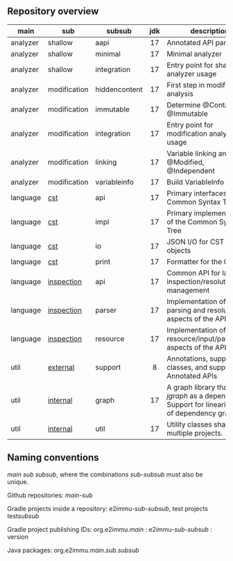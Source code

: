 Repository overview
-------------------

| main     | sub                                                            | subsub          | jdk | description                    |
|----------|----------------------------------------------------------------|-----------------|:---:|--------------------------------|
| analyzer | shallow  | aapi | 17 | Annotated API parsing |
| analyzer | shallow  | minimal | 17 | Minimal analyzer   |
| analyzer | shallow  | integration | 17 | Entry point for shallow analyzer usage |
| analyzer | modification | hiddencontent | 17 | First step in modification analysis |
| analyzer | modification | immutable     | 17 | Determine @Container, @Immutable |
| analyzer | modification | integration   | 17 | Entry point for modification analyzer usage |
| analyzer | modification | linking       | 17 | Variable linking analysis, @Modified, @Independent |
| analyzer | modification | variableinfo  | 17 | Build VariableInfo objects |
| language | [cst](https://github.com/e2immu/language-cst)                 | api        | 17 | Primary interfaces of the Common Syntax Tree |
| language | [cst](https://github.com/e2immu/language-cst)                 | impl       | 17 | Primary implementation of the Common Syntax Tree |
| language | [cst](https://github.com/e2immu/language-cst)                 | io         | 17 | JSON I/O for CST analysis objects |
| language | [cst](https://github.com/e2immu/language-cst)                 | print      | 17 | Formatter for the CST |
| language | [inspection](https://github.com/e2immu/language-inspection)   | api        | 17 | Common API for language inspection/resolution/path management |
| language | [inspection](https://github.com/e2immu/language-inspection)   | parser     | 17 | Implementation of the parsing and resolution aspects of the API |
| language | [inspection](https://github.com/e2immu/language-inspection)   | resource   | 17 | Implementation of the resource/input/path aspects of the API |
| util     | [external](https://github.com/e2immu/util-external)           | support    | 8  | Annotations, support classes, and support for Annotated APIs |
| util     | [internal](https://github.com/e2immu/util-internal)           | graph      | 17 | A graph library that uses _jgraph_ as a dependency. Support for linearization of dependency graphs. |
| util     | [internal](https://github.com/e2immu/util-internal)           | util       | 17 | Utility classes shared by multiple projects. |


Naming conventions
------------------

_main_ _sub_ _subsub_, where the combinations _sub-subsub_ must also be unique.

Github repositories: _main-sub_

Gradle projects inside a repository: e2immu-_sub_-_subsub_, test projects test*subsub*

Gradle project publishing IDs: org.e2immu._main_ : e2immu-_sub-subsub_ : version

Java packages: org.e2immu._main_._sub_._subsub_
